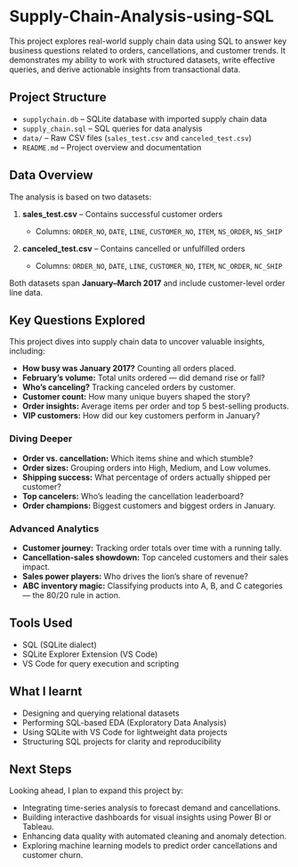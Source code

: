 # Supply-Chain-Analysis-using-SQL
This project explores real-world supply chain data using SQL to answer key business questions related to orders, cancellations, and customer trends. It demonstrates my ability to work with structured datasets, write effective queries, and derive actionable insights from transactional data.

## Project Structure

- `supplychain.db` – SQLite database with imported supply chain data  
- `supply_chain.sql` – SQL queries for data analysis  
- `data/` – Raw CSV files (`sales_test.csv` and `canceled_test.csv`)  
- `README.md` – Project overview and documentation

## Data Overview

The analysis is based on two datasets:

1. **sales_test.csv** – Contains successful customer orders  
   - Columns: `ORDER_NO`, `DATE`, `LINE`, `CUSTOMER_NO`, `ITEM`, `NS_ORDER`, `NS_SHIP`

2. **canceled_test.csv** – Contains cancelled or unfulfilled orders  
   - Columns: `ORDER_NO`, `DATE`, `LINE`, `CUSTOMER_NO`, `ITEM`, `NC_ORDER`, `NC_SHIP`

Both datasets span **January–March 2017** and include customer-level order line data.

##  Key Questions Explored

This project dives into supply chain data to uncover valuable insights, including:

- **How busy was January 2017?** Counting all orders placed.  
- **February’s volume:** Total units ordered — did demand rise or fall?  
- **Who’s canceling?** Tracking canceled orders by customer.  
- **Customer count:** How many unique buyers shaped the story?  
- **Order insights:** Average items per order and top 5 best-selling products.  
- **VIP customers:** How did our key customers perform in January?  


### Diving Deeper

- **Order vs. cancellation:** Which items shine and which stumble?  
- **Order sizes:** Grouping orders into High, Medium, and Low volumes.  
- **Shipping success:** What percentage of orders actually shipped per customer?  
- **Top cancelers:** Who’s leading the cancellation leaderboard?  
- **Order champions:** Biggest customers and biggest orders in January.  


###  Advanced Analytics

- **Customer journey:** Tracking order totals over time with a running tally.  
- **Cancellation-sales showdown:** Top canceled customers and their sales impact.  
- **Sales power players:** Who drives the lion’s share of revenue?  
- **ABC inventory magic:** Classifying products into A, B, and C categories — the 80/20 rule in action.  


## Tools Used

- SQL (SQLite dialect)
- SQLite Explorer Extension (VS Code)
- VS Code for query execution and scripting

## What I learnt

- Designing and querying relational datasets
- Performing SQL-based EDA (Exploratory Data Analysis)
- Using SQLite with VS Code for lightweight data projects
- Structuring SQL projects for clarity and reproducibility

## Next Steps

Looking ahead, I plan to expand this project by:

- Integrating time-series analysis to forecast demand and cancellations.  
- Building interactive dashboards for visual insights using Power BI or Tableau.  
- Enhancing data quality with automated cleaning and anomaly detection.  
- Exploring machine learning models to predict order cancellations and customer churn.
